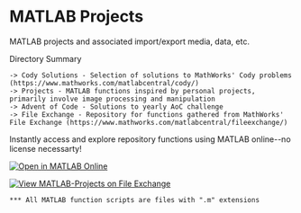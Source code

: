 # MATLAB Projects
 MATLAB projects and associated import/export media, data, etc.

 Directory Summary
	
	-> Cody Solutions - Selection of solutions to MathWorks' Cody problems (https://www.mathworks.com/matlabcentral/cody/)
	-> Projects - MATLAB functions inspired by personal projects, primarily involve image processing and manipulation
 	-> Advent of Code - Solutions to yearly AoC challenge
  	-> File Exchange - Repository for functions gathered from MathWorks' File Exchange (https://www.mathworks.com/matlabcentral/fileexchange/)

Instantly access and explore repository functions using MATLAB online--no license necessarty!

[![Open in MATLAB Online](https://www.mathworks.com/images/responsive/global/open-in-matlab-online.svg)](https://matlab.mathworks.com/open/github/v1?repo=jksafe/MATLAB-Projects)

[![View MATLAB-Projects on File Exchange](https://www.mathworks.com/matlabcentral/images/matlab-file-exchange.svg)](https://www.mathworks.com/matlabcentral/fileexchange/133117-matlab-projects)

	*** All MATLAB function scripts are files with ".m" extensions
